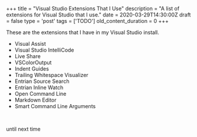 
+++
title = "Visual Studio Extensions That I Use"
description = "A list of extensions for Visual Studio that I use."
date = 2020-03-29T14:30:00Z
draft = false
type = 'post'
tags = ['TODO']
old_content_duration = 0
+++

<p>These are the extensions that I have in my Visual Studio install.</p>
<ul>
<li>Visual Assist</li>
<li>Visual Studio IntelliCode</li>
<li>Live Share</li>
<li>VSColorOutput</li>
<li>Indent Guides</li>
<li>Trailing Whitespace Visualizer</li>
<li>Entrian Source Search</li>
<li>Entrian Inline Watch</li>
<li>Open Command Line</li>
<li>Markdown Editor</li>
<li>Smart Command Line Arguments</li>
</ul>
<p>&nbsp;</p>
<p>until next time</p>
    